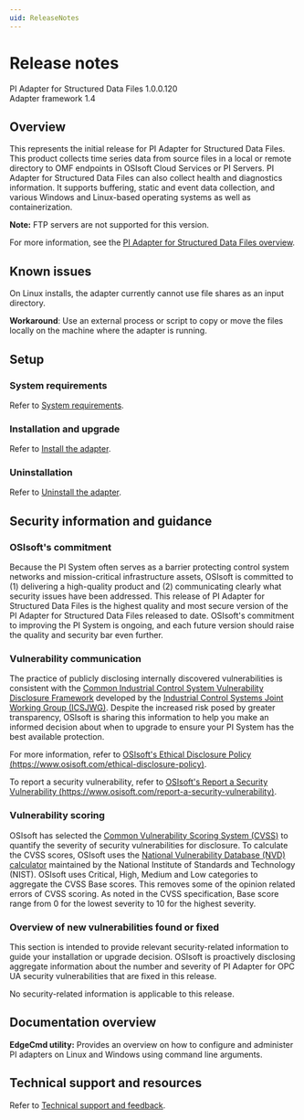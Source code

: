 ```yaml
---
uid: ReleaseNotes
---
```


# Release notes

PI Adapter for Structured Data Files 1.0.0.120 <br>
Adapter framework 1.4

## Overview

This represents the initial release for PI Adapter for Structured Data Files. This product collects time series data from source files in a local or remote directory to OMF endpoints in OSIsoft Cloud Services or PI Servers. PI Adapter for Structured Data Files can also collect health and diagnostics information. It supports buffering, static and event data collection, and various Windows and Linux-based operating systems as well as containerization.

**Note:** FTP servers are not supported for this version.

For more information, see the [PI Adapter for Structured Data Files overview](xref:PIAdapterforSDFOverview).

## Known issues

On Linux installs, the adapter currently cannot use file shares as an input directory.

**Workaround**: Use an external process or script to copy or move the files locally on the machine where the adapter is running.

## Setup

### System requirements

Refer to [System requirements](xref:SystemRequirements).

### Installation and upgrade

Refer to [Install the adapter](xref:InstallTheAdapter).

### Uninstallation

Refer to [Uninstall the adapter](xref:UninstallTheAdapter).

## Security information and guidance

### OSIsoft's commitment

Because the PI System often serves as a barrier protecting control system networks and mission-critical infrastructure assets, OSIsoft is committed to (1) delivering a high-quality product and (2) communicating clearly what security issues have been addressed. This release of PI Adapter for Structured Data Files is the highest quality and most secure version of the PI Adapter for Structured Data Files released to date. OSIsoft's commitment to improving the PI System is ongoing, and each future version should raise the quality and security bar even further.

### Vulnerability communication

The practice of publicly disclosing internally discovered vulnerabilities is consistent with the [Common Industrial Control System Vulnerability Disclosure Framework](https://ics-cert.us-cert.gov/sites/default/files/ICSJWG-Archive/ICSJWG_Vulnerability_Disclosure_Framework_Final_1.pdf) developed by the [Industrial Control Systems Joint Working Group (ICSJWG)](https://ics-cert.us-cert.gov/Industrial-Control-Systems-Joint-Working-Group-ICSJWG). Despite the increased risk posed by greater transparency, OSIsoft is sharing this information to help you make an informed decision about when to upgrade to ensure your PI System has the best available protection.

For more information, refer to [OSIsoft's Ethical Disclosure Policy (https://www.osisoft.com/ethical-disclosure-policy)](https://www.osisoft.com/ethical-disclosure-policy).

To report a security vulnerability, refer to [OSIsoft's Report a Security Vulnerability (https://www.osisoft.com/report-a-security-vulnerability)](https://www.osisoft.com/report-a-security-vulnerability).

### Vulnerability scoring

OSIsoft has selected the [Common Vulnerability Scoring System (CVSS)](https://www.first.org/cvss/v2/guide) to quantify the severity of security vulnerabilities for disclosure. To calculate the CVSS scores, OSIsoft uses the [National Vulnerability Database (NVD) calculator](https://nvd.nist.gov/cvss.cfm?calculator&amp;version=2)  maintained by the National Institute of Standards and Technology (NIST). OSIsoft uses Critical, High, Medium and Low categories to aggregate the CVSS Base scores. This removes some of the opinion related errors of CVSS scoring. As noted in the CVSS specification, Base score range from 0 for the lowest severity to 10 for the highest severity.

### Overview of new vulnerabilities found or fixed

This section is intended to provide relevant security-related information to guide your installation or upgrade decision. OSIsoft is proactively disclosing aggregate information about the number and severity of PI Adapter for OPC UA security vulnerabilities that are fixed in this release.

No security-related information is applicable to this release.

## Documentation overview

**EdgeCmd utility:** Provides an overview on how to configure and administer PI adapters on Linux and Windows using command line arguments.

## Technical support and resources

Refer to [Technical support and feedback](xref:TechnicalSupportAndFeedback).
